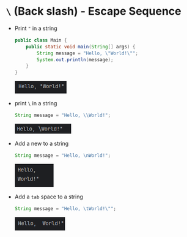 # `\` (Back slash) - Escape Sequence
- Print `"` in a string
  ```java
  public class Main {
      public static void main(String[] args) {
          String message = "Hello, \"World!\"";
          System.out.println(message);
      }
  }
  ```
  ![](assets/Pasted%20image%2020240531212629.png)

- print `\` in a string
  ```java
  String message = "Hello, \\World!";
  ```
  ![](assets/Pasted%20image%2020240531214400.png)

- Add a new to a string
  ```java
  String message = "Hello, \nWorld!";
  ```
  ![](assets/Pasted%20image%2020240531214705.png)

- Add a `tab` space to a string
  ```java
  String message = "Hello, \tWorld!\"";
  ```
  ![](assets/Pasted%20image%2020240531214801.png)